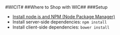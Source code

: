 #WICIT# ##Where to Shop with WIC##
###Setup
  - [Install node.js and NPM (Node Package Manager)](http://blog.nodeknockout.com/post/65463770933/how-to-install-node-js-and-npm)
  - Install server-side dependencies: `npm install`
  - Install client-side dependencies: `bower install`